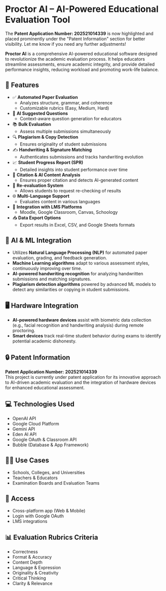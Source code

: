 # Proctor AI – AI-Powered Educational Evaluation Tool

The **Patent Application Number: 202521014339** is now highlighted and placed prominently under the "Patent Information" section for better visibility. Let me know if you need any further adjustments!


**Proctor AI** is a comprehensive AI-powered educational software designed to revolutionize the academic evaluation process. It helps educators streamline assessments, ensure academic integrity, and provide detailed performance insights, reducing workload and promoting work-life balance.

## 🚀 Features

- ✅ **Automated Paper Evaluation**
  - Analyzes structure, grammar, and coherence
  - Customizable rubrics (Easy, Medium, Hard)
- 🧠 **AI Suggested Questions**
  - Context-aware question generation for educators
- 📚 **Bulk Evaluation**
  - Assess multiple submissions simultaneously
- 🔍 **Plagiarism & Copy Detection**
  - Ensures originality of student submissions
- ✍️ **Handwriting & Signature Matching**
  - Authenticates submissions and tracks handwriting evolution
- 📈 **Student Progress Report (SPR)**
  - Detailed insights into student performance over time
- 📄 **Citation & AI Content Analysis**
  - Ensures proper citation and detects AI-generated content
- 🔁 **Re-evaluation System**
  - Allows students to request re-checking of results
- 🌐 **Multi-Language Support**
  - Evaluates content in various languages
- 🔗 **Integration with LMS Platforms**
  - Moodle, Google Classroom, Canvas, Schoology
- 📥 **Data Export Options**
  - Export results in Excel, CSV, and Google Sheets formats

## 🧠 AI & ML Integration

- Utilizes **Natural Language Processing (NLP)** for automated paper evaluation, grading, and feedback generation.
- **Machine Learning algorithms** adapt to various assessment styles, continuously improving over time.
- **AI-powered handwriting recognition** for analyzing handwritten submissions and matching signatures.
- **Plagiarism detection algorithms** powered by advanced ML models to detect any similarities or copying in student submissions.

## 🖥️ Hardware Integration

- **AI-powered hardware devices** assist with biometric data collection (e.g., facial recognition and handwriting analysis) during remote proctoring.
- **Smart devices** track real-time student behavior during exams to identify potential academic dishonesty.

## 🔒 **Patent Information**  

**Patent Application Number:** **202521014339**  
This project is currently under patent application for its innovative approach to AI-driven academic evaluation and the integration of hardware devices for enhanced educational assessment.

## 💻 Technologies Used

- OpenAI API
- Google Cloud Platform
- Gemini API
- Eden AI API
- Google OAuth & Classroom API
- Bubble (Database & App Framework)

## 🧑‍🏫 Use Cases

- Schools, Colleges, and Universities
- Teachers & Educators
- Examination Boards and Evaluation Teams

## 📱 Access

- Cross-platform app (Web & Mobile)
- Login with Google OAuth
- LMS integrations

## 📊 Evaluation Rubrics Criteria

- Correctness
- Format & Accuracy
- Content Depth
- Language & Expression
- Originality & Creativity
- Critical Thinking
- Clarity & Relevance

